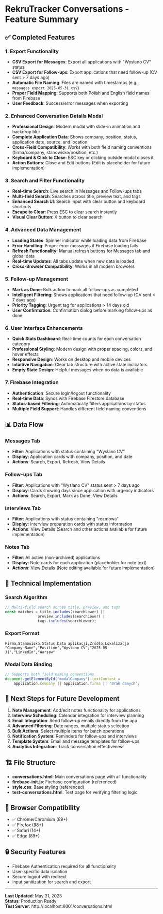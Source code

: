 # RekruTracker Conversations - Feature Summary

## ✅ Completed Features

### 1. **Export Functionality**
- **CSV Export for Messages**: Export all applications with "Wysłano CV" status
- **CSV Export for Follow-ups**: Export applications that need follow-up (CV sent > 7 days ago)
- **Automatic File Naming**: Files are named with timestamps (e.g., `messages_export_2025-05-31.csv`)
- **Proper Field Mapping**: Supports both Polish and English field names from Firebase
- **User Feedback**: Success/error messages when exporting

### 2. **Enhanced Conversation Details Modal**
- **Professional Design**: Modern modal with slide-in animation and backdrop blur
- **Complete Application Data**: Shows company, position, status, application date, source, and location  
- **Cross-Field Compatibility**: Works with both field naming conventions (firma/company, stanowisko/position, etc.)
- **Keyboard & Click to Close**: ESC key or clicking outside modal closes it
- **Action Buttons**: Close and Edit buttons (Edit is placeholder for future implementation)

### 3. **Search and Filter Functionality**
- **Real-time Search**: Live search in Messages and Follow-ups tabs
- **Multi-field Search**: Searches across title, preview text, and tags
- **Enhanced Search UI**: Search input with clear button and keyboard shortcuts
- **Escape to Clear**: Press ESC to clear search instantly
- **Visual Clear Button**: X button to clear search

### 4. **Advanced Data Management**
- **Loading States**: Spinner indicator while loading data from Firebase
- **Error Handling**: Proper error messages if Firebase loading fails  
- **Refresh Functionality**: Manual refresh buttons for Messages tab and global data
- **Real-time Updates**: All tabs update when new data is loaded
- **Cross-Browser Compatibility**: Works in all modern browsers

### 5. **Follow-up Management**
- **Mark as Done**: Bulk action to mark all follow-ups as completed
- **Intelligent Filtering**: Shows applications that need follow-up (CV sent > 7 days ago)
- **Priority Tagging**: Urgent tag for applications > 14 days old
- **User Confirmation**: Confirmation dialog before marking follow-ups as done

### 6. **User Interface Enhancements**
- **Quick Stats Dashboard**: Real-time counts for each conversation category
- **Professional Styling**: Modern design with proper spacing, colors, and hover effects
- **Responsive Design**: Works on desktop and mobile devices
- **Intuitive Navigation**: Clear tab structure with active state indicators
- **Empty State Design**: Helpful messages when no data is available

### 7. **Firebase Integration**
- **Authentication**: Secure login/logout functionality
- **Real-time Data**: Syncs with Firebase Firestore database
- **Status-based Filtering**: Automatically filters applications by status
- **Multiple Field Support**: Handles different field naming conventions

## 📊 Data Flow

### Messages Tab
- **Filter**: Applications with status containing "Wysłano CV"
- **Display**: Application cards with company, position, and date
- **Actions**: Search, Export, Refresh, View Details

### Follow-ups Tab  
- **Filter**: Applications with "Wysłano CV" status sent > 7 days ago
- **Display**: Cards showing days since application with urgency indicators
- **Actions**: Search, Export, Mark as Done, View Details

### Interviews Tab
- **Filter**: Applications with status containing "rozmowa"
- **Display**: Interview preparation cards with status information
- **Actions**: View Details (Search and other actions available for future implementation)

### Notes Tab
- **Filter**: All active (non-archived) applications
- **Display**: Note cards for each application (placeholder for note text)
- **Actions**: View Details (Note editing available for future implementation)

## 🔧 Technical Implementation

### Search Algorithm
```javascript
// Multi-field search across title, preview, and tags
const matches = title.includes(searchLower) || 
               preview.includes(searchLower) || 
               tags.includes(searchLower);
```

### Export Format
```csv
Firma,Stanowisko,Status,Data aplikacji,Źródło,Lokalizacja
"Company Name","Position","Wysłano CV","2025-05-31","LinkedIn","Warsaw"
```

### Modal Data Binding
```javascript
// Supports both field naming conventions
document.getElementById('modalCompany').textContent = 
    application.company || application.firma || 'Brak danych';
```

## 🎯 Next Steps for Future Development

1. **Note Management**: Add/edit notes functionality for applications
2. **Interview Scheduling**: Calendar integration for interview planning  
3. **Email Integration**: Send follow-up emails directly from the app
4. **Advanced Filtering**: Date ranges, multiple status selection
5. **Bulk Actions**: Select multiple items for batch operations
6. **Notification System**: Reminders for follow-ups and interviews
7. **Template System**: Email and message templates for follow-ups
8. **Analytics Integration**: Track conversation effectiveness

## 🏗️ File Structure

- **conversations.html**: Main conversations page with all functionality
- **firebase-init.js**: Firebase configuration (referenced)
- **style.css**: Base styling (referenced)
- **test-conversations.html**: Test page for verifying filtering logic

## 📱 Browser Compatibility

- ✅ Chrome/Chromium (89+)
- ✅ Firefox (88+)  
- ✅ Safari (14+)
- ✅ Edge (89+)

## 🔒 Security Features

- Firebase Authentication required for all functionality
- User-specific data isolation
- Secure logout with redirect
- Input sanitization for search and export

---

**Last Updated**: May 31, 2025  
**Status**: Production Ready  
**Test Server**: http://localhost:8001/conversations.html
